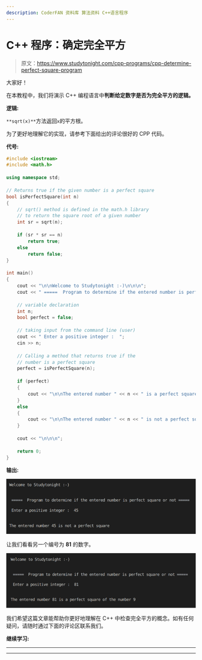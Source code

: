 ```yaml
---
description: CoderFAN 资料库 算法资料 C++语言程序
---
```


# C++ 程序：确定完全平方

> 原文：<https://www.studytonight.com/cpp-programs/cpp-determine-perfect-square-program>

大家好！

在本教程中，我们将演示 C++ 编程语言中**判断给定数字是否为完全平方的逻辑。**

**逻辑:**

`**sqrt(x)**`方法返回`x`的平方根。

为了更好地理解它的实现，请参考下面给出的评论很好的 CPP 代码。

**代号:**

```cpp
#include <iostream>
#include <math.h>

using namespace std;

// Returns true if the given number is a perfect square
bool isPerfectSquare(int n)
{
    // sqrt() method is defined in the math.h library 
    // to return the square root of a given number
    int sr = sqrt(n); 

    if (sr * sr == n)
        return true;
    else
        return false;
}

int main()
{
    cout << "\n\nWelcome to Studytonight :-)\n\n\n";
    cout << " =====  Program to determine if the entered number is perfect square or not ===== \n\n";

    // variable declaration
    int n;
    bool perfect = false;

    // taking input from the command line (user)
    cout << " Enter a positive integer :  ";
    cin >> n;

    // Calling a method that returns true if the 
    // number is a perfect square
    perfect = isPerfectSquare(n);

    if (perfect)
    {
        cout << "\n\nThe entered number " << n << " is a perfect square of the number " << sqrt(n);
    }
    else
    {
        cout << "\n\nThe entered number " << n << " is not a perfect square";
    }

    cout << "\n\n\n";

    return 0;
}
```

**输出:**

![C++ perfect square program output](img/19dad1259d6135def91550297129d1bc.png)

让我们看看另一个编号为 **81** 的数字。

![C++ perfect square 2](img/ad6b2d57251d2bfba3f159e776924df8.png)

我们希望这篇文章能帮助你更好地理解在 C++ 中检查完全平方的概念。如有任何疑问，请随时通过下面的评论区联系我们。

**继续学习:**

* * *

* * *